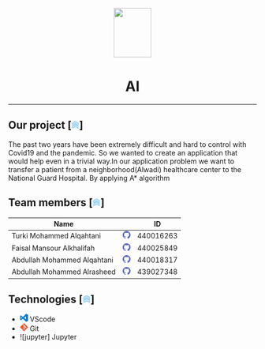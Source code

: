 <p align="center">
  <img width="76" height="100" src="./images/final2.gif">
</p>


<h1 align="center">AI</h1>

---




## Our project [![up]]


The past two years have been extremely difficult and hard to control with Covid19 and the pandemic. So we wanted to create an application that would help even in a trivial way.In our application problem we want to transfer a patient from a neighborhood(Alwadi) healthcare center to the National Guard Hospital. By applying A* algorithm



## Team members [![up]]


| Name                        |                                                                      | ID        |
| --------------------------- | -------------------------------------------------------------------- |:---------:|
| Turki Mohammed Alqahtani    | [![github account][github]](https://github.com/Turkialq)             | 440016263 |
| Faisal Mansour Alkhalifah   | [![github account][github]](https://github.com/Faisalkh90)           | 440025849 |
| Abdullah Mohammed Alqahtani | [![github account][github]](https://github.com/AbdullahAlqahtani285) | 440018317 |
| Abdullah Mohammed Alrasheed | [![github account][github]](https://github.com/amhalrasheed)         | 439027348 |





## Technologies [![up]]


* ![vscode]     VScode
* ![git]        Git
* ![jupyter]     Jupyter



[vscode]: ./images/visual-studio-code.png
[git]: ./images/git.png
[up]: ./images/up-2.png
[github]: ./images/github.png
